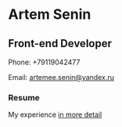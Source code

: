 # Artem Senin
## Front-end Developer

Phone: +79119042477

Email: artemee.senin@yandex.ru


### Resume 

My experience [in more detail](https://artemeesenin.github.io)
